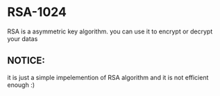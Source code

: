 # RSA-1024


RSA is a asymmetric key algorithm.
you can use it to encrypt or decrypt your datas


## NOTICE:
it is just a simple impelemention of RSA algorithm and it is not efficient enough :)
